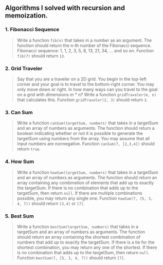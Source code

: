 ## Algorithms I solved with recursion and memoization.

### 1. Fibonacci Sequence

> Write a function `fib(n)` that takes in a number as an argument. The function should return the n-th number of the Fibonacci sequence. Fibonacci sequence: 1, 1, 2, 3, 5, 8, 13, 21, 34, ... and so on. Function `fib(7)` should return `13`.

### 2. Grid Traveler

> Say that you are a traveler on a 2D grid. You begin in the top-left corner and your goal is to travel to the bottom-right corner. You may only move down or right. In how many ways can you travel to the goal on a grid with dimensions m \* n? Write a function `gridTraveler(m, n)` that calculates this. Function `gridTraveler(2, 3)` should return `3`.

### 3. Can Sum

> Write a function `canSum(targetSum, numbers)` that takes in a targetSum and an array of numbers as arguments. The function should return a boolean indicating whether or not it is possible to generate the targetSum using numbers from the array. You may assume that all input numbers are nonnegative. Function `canSum(7, [2,3,4])` should return `true`.

### 4. How Sum

> Write a function `howSum(targetSum, numbers)` that takes in a targetSum and an array of numbers as arguments. The function should return an array containing any combination of elements that add up to exactly the targetSum. If there is no combination that adds up to the targetSum, then return `null`. If there are multiple combinations possible, you may return any single one. Function `howSum(7, [5, 3, 4, 7))` should return `[3,4]` or `[7]`.

### 5. Best Sum

> Write a function `bestSum(targetSum, numbers)` that takes in a targetSum and an array of numbers as arguments. The function should return an array containing the shortest combination of numbers that add up to exactly the targetSum. If there is a tie for the shortest combination, you may return any one of the shortest. If there is no combination that adds up to the targetSum, then return `null`. Function `bestSum(7, [5, 3, 4, 7))` should return `[7]`.
